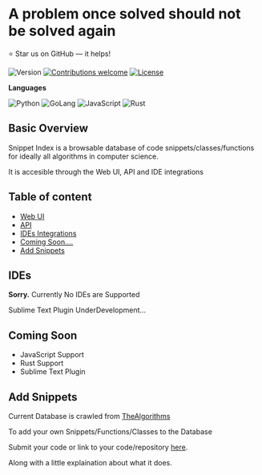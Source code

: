 A problem once solved should not be solved again
======================
:star: Star us on GitHub — it helps!

![Version](https://img.shields.io/badge/Version-1.0-grey.svg)
[![Contributions welcome](https://img.shields.io/badge/contributions-welcome-orange.svg)](https://github.com/omkarjc27/Snippet-Index/issues)
[![License](https://img.shields.io/badge/license-MIT-blue.svg)](https://opensource.org/licenses/MIT)

**Languages**

![Python](https://img.shields.io/badge/Python-Supported-brightgreen.svg)
![GoLang](https://img.shields.io/badge/GoLang-Supported-brightgreen.svg)
![JavaScript](https://img.shields.io/badge/JavaScript-UnderConstruction-yellow.svg)
![Rust](https://img.shields.io/badge/Rust-ComingSoon...-orange.svg)

## Basic Overview

Snippet Index is a browsable database of code snippets/classes/functions for ideally all algorithms in computer science. 

It is accesible through the Web UI, API and IDE integrations


## Table of content

- [Web UI](https://snip-index.herokuapp.com/)
- [API](/API_DOCS.md) 
- [IDEs Integrations](#ides)
- [Coming Soon....](#coming-soon)
- [Add Snippets](#add-snippets)

## IDEs
**Sorry.** Currently No IDEs are Supported

Sublime Text Plugin UnderDevelopment...

## Coming Soon
- JavaScript Support
- Rust Support
- Sublime Text Plugin

## Add Snippets
Current Database is crawled from [TheAlgorithms](https://github.com/TheAlgorithms/Python)

To add your own Snippets/Functions/Classes to the Database

Submit your code or link to your code/repository [here](https://github.com/omkarjc27/Snippet-Index/issues). 

Along with a little explaination about what it does. 
